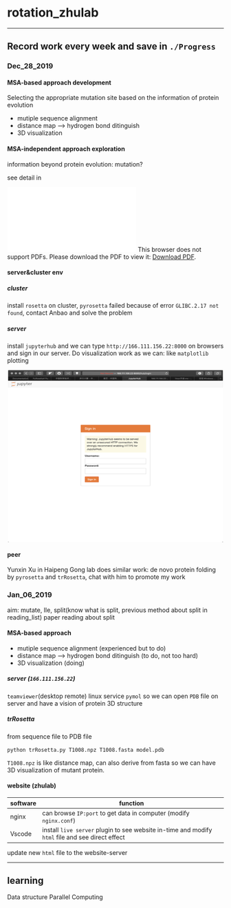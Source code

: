 <!--
 * @Description: 
 * @Version: 
 * @School: Tsinghua Univ
 * @Date: 2020-01-05 16:04:09
 * @LastEditors  : Xie Yufeng
 * @LastEditTime : 2020-01-06 01:43:40
 -->
# rotation_zhulab
***
## Record work every week and save in `./Progress`
### Dec_28_2019
#### MSA-based approach development
Selecting the appropriate mutation site based on the information of protein evolution
* mutiple sequence alignment
* distance map --> hydrogen bond ditinguish
* 3D visualization
#### MSA-independent approach exploration
information beyond protein evolution: mutation?

see detail in 

<object data="./Progress/Dec_28_2019.pdf" width="700px" height="700px"> 
    <embed src="./Progress/Dec_28_2019.pdf"> 
     This browser does not support PDFs. Please download the PDF to view it: <a href="./Progress/Dec_28_2019.pdf">Download PDF</a>.</p> 
    </embed> 
</object> 

#### server&cluster env
##### cluster
install `rosetta` on cluster, `pyrosetta` failed because of error `GLIBC.2.17 not found`, contact Anbao and solve the problem
##### server
install `jupyterhub` and we can type `http://166.111.156.22:8000` on browsers and sign in our server. Do visualization work as we can: like `matplotlib` plotting
<div  align="center"> 
<img src="./Image/WechatIMG6.png" width = "500" height = "400" alt="图片名称" align = center />
</div>


#### peer
Yunxin Xu in Haipeng Gong lab does similar work: de novo protein folding by `pyrosetta` and `trRosetta`, chat with him to promote my work
### Jan_06_2019
aim: mutate, Ile, split(know what is split, previous method about split in reading_list)
paper reading about split 
#### MSA-based approach 
* mutiple sequence alignment (experienced but to do)
* distance map --> hydrogen bond ditinguish (to do, not too hard)
* 3D visualization (doing)

##### server (`166.111.156.22`)

`teamviewer`(desktop remote) linux service
`pymol` 
so we can open `PDB` file on server and have a vision of protein 3D structure 
##### trRosetta
from sequence file to PDB file 
```
python trRosetta.py T1008.npz T1008.fasta model.pdb
```
`T1008.npz` is like distance map, can also derive from fasta
so we can have 3D visualization of mutant protein.
#### website (zhulab)
software | function
-|-
nginx |  can browse `IP:port` to get data in computer (modify `nginx.conf`)
Vscode | install `live server` plugin to see website in-time and modify `html` file and see direct effect
update new `html` file to the website-server
***
## learning
Data structure
Parallel Computing

